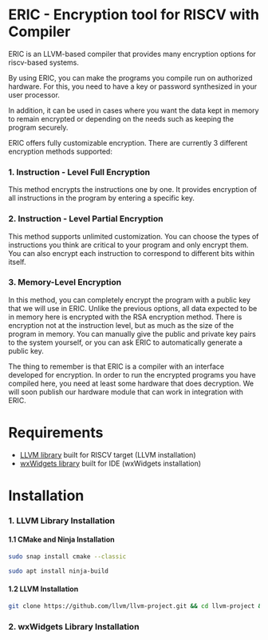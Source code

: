 # ERIC - Encryption tool for RISCV with Compiler #
ERIC is an LLVM-based compiler that provides many encryption options for riscv-based systems.

By using ERIC, you can make the programs you compile run on authorized hardware. For this, you need to have a key or password synthesized in your user processor.

In addition, it can be used in cases where you want the data kept in memory to remain encrypted or depending on the needs such as keeping the program securely.

ERIC offers fully customizable encryption. There are currently 3 different encryption methods supported:

### 1. Instruction - Level Full Encryption ###
   
   This method encrypts the instructions one by one. It provides encryption of all instructions in the program by entering a specific key.
   
### 2. Instruction - Level Partial Encryption ###
 
   This method supports unlimited customization. You can choose the types of instructions you think are critical to your program and only encrypt them. You can also encrypt each instruction to correspond to different bits within itself.
 
### 3. Memory-Level Encryption ###
 
   In this method, you can completely encrypt the program with a public key that we will use in ERIC. Unlike the previous options, all data expected to be in memory here is encrypted with the RSA encryption method. There is encryption not at the instruction level, but as much as the size of the program in memory. You can manually give the public and private key pairs to the system yourself, or you can ask ERIC to automatically generate a public key.


The thing to remember is that ERIC is a compiler with an interface developed for encryption. In order to run the encrypted programs you have compiled here, you need at least some hardware that does decryption. We will soon publish our hardware module that can work in integration with ERIC.


# Requirements #

* [LLVM library](https://github.com/llvm/llvm-project) built for RISCV target (LLVM installation)
* [wxWidgets library](https://github.com/wxWidgets/wxWidgets) built for IDE (wxWidgets installation)

# Installation #

### 1. LLVM Library Installation ###

#### 1.1 CMake and Ninja Installation ####
```bash
sudo snap install cmake --classic

sudo apt install ninja-build
```

#### 1.2 LLVM Installation ####
```bash
git clone https://github.com/llvm/llvm-project.git && cd llvm-project && mkdir build && cd build && cmake -G Ninja -DLLVM_ENABLE_PROJECTS=clang -DLLVM_TARGETS_TO_BUILD=all -DLLVM_ENABLE_LIBCXX=ON -DCMAKE_BUILD_TYPE=Release -DLLVM_INSTALL_UTILS=ON -DBUILD_SHARED_LIBS=True -DLLVM_USE_SPLIT_DWARF=True -DLLVM_OPTIMIZED_TABLEGEN=True -DLLVM_BUILD_TESTS=True -DLLVM_PARALLEL_LINK_JOBS=1 ../llvm && cmake --build .
```

### 2. wxWidgets Library Installation ###

